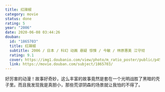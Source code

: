 ```yaml
---
title: 红辣椒
category: movie
status: done
rating: 5
year: "2006"
date: 2020-06-08 03:44:26
douban:
  id: "1865703"
  title: 红辣椒
  subtitle: 2006 / 日本 / 科幻 动画 悬疑 惊悚 / 今敏 / 林原惠美 江守彻
  rating: 9.1
  cover: https://img1.doubanio.com/view/photo/m_ratio_poster/public/p456825720.jpg
  link: https://movie.douban.com/subject/1865703/
---
```


好厉害的动漫！故事好奇妙，这么丰富的故事竟然是套在一个光明战胜了黑暗的壳子里。而且我发现我是真胆小，那些荒谬阴森的场景就让我怕的不得了。
